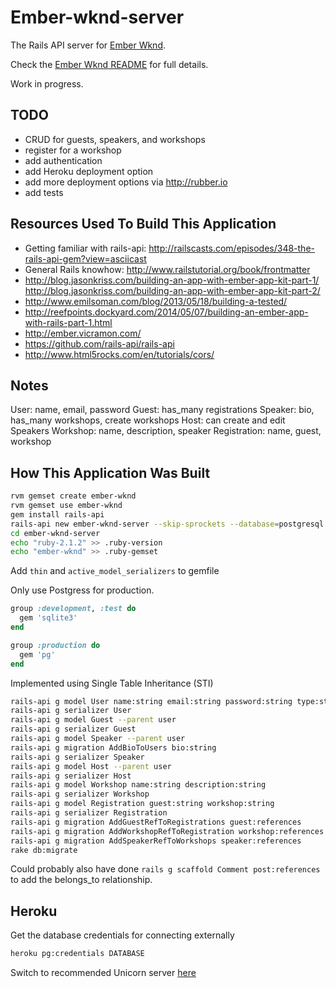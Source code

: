 # Ember-wknd-server

The Rails API server for [Ember Wknd](https://github.com/jeffcressman/ember-wknd).

Check the [Ember Wknd README](https://github.com/jeffcressman/ember-wknd) for full details.

Work in progress.

## TODO

* CRUD for guests, speakers, and workshops
* register for a workshop
* add authentication
* add Heroku deployment option
* add more deployment options via <http://rubber.io>
* add tests

## Resources Used To Build This Application

* Getting familiar with rails-api: <http://railscasts.com/episodes/348-the-rails-api-gem?view=asciicast>
* General Rails knowhow: <http://www.railstutorial.org/book/frontmatter>
* <http://blog.jasonkriss.com/building-an-app-with-ember-app-kit-part-1/>
 <http://blog.jasonkriss.com/building-an-app-with-ember-app-kit-part-2/>
* <http://www.emilsoman.com/blog/2013/05/18/building-a-tested/>
* <http://reefpoints.dockyard.com/2014/05/07/building-an-ember-app-with-rails-part-1.html>
* <http://ember.vicramon.com/>
* <https://github.com/rails-api/rails-api>
* <http://www.html5rocks.com/en/tutorials/cors/>

## Notes

User:           name, email, password
Guest:          has_many registrations
Speaker:        bio, has_many workshops, create workshops
Host:           can create and edit Speakers
Workshop:       name, description, speaker
Registration:   name, guest, workshop

## How This Application Was Built

```bash
rvm gemset create ember-wknd
rvm gemset use ember-wknd
gem install rails-api
rails-api new ember-wknd-server --skip-sprockets --database=postgresql
cd ember-wknd-server
echo "ruby-2.1.2" >> .ruby-version
echo "ember-wknd" >> .ruby-gemset
```

Add `thin` and `active_model_serializers` to gemfile

Only use Postgress for production.

```ruby
group :development, :test do
  gem 'sqlite3'
end

group :production do
  gem 'pg'
end
```

Implemented using Single Table Inheritance (STI)

```bash
rails-api g model User name:string email:string password:string type:string
rails-api g serializer User
rails-api g model Guest --parent user
rails-api g serializer Guest
rails-api g model Speaker --parent user
rails-api g migration AddBioToUsers bio:string
rails-api g serializer Speaker
rails-api g model Host --parent user
rails-api g serializer Host
rails-api g model Workshop name:string description:string
rails-api g serializer Workshop
rails-api g model Registration guest:string workshop:string
rails-api g serializer Registration
rails-api g migration AddGuestRefToRegistrations guest:references
rails-api g migration AddWorkshopRefToRegistration workshop:references
rails-api g migration AddSpeakerRefToWorkshops speaker:references
rake db:migrate
```
Could probably also have done `rails g scaffold Comment post:references` to add the belongs_to relationship.

## Heroku

Get the database credentials for connecting externally

```bash
heroku pg:credentials DATABASE
```

Switch to recommended Unicorn server [here](https://devcenter.heroku.com/articles/getting-started-with-rails4#webserver)